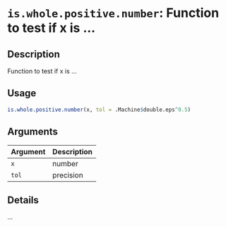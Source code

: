 # `is.whole.positive.number`: Function to test if x is ...

## Description


 Function to test if x is ...


## Usage

```r
is.whole.positive.number(x, tol = .Machine$double.eps^0.5)
```


## Arguments

Argument      |Description
------------- |----------------
```x```     |     number
```tol```     |     precision

## Details


 ...


